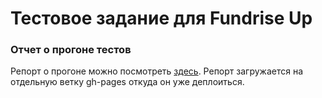 # Тестовое задание для Fundrise Up

### Отчет о прогоне тестов

Репорт о прогоне можно посмотреть [здесь](https://bootuz.github.io/fundriseUp_test/). Репорт загружается на отдельную ветку gh-pages откуда он уже деплоиться.
